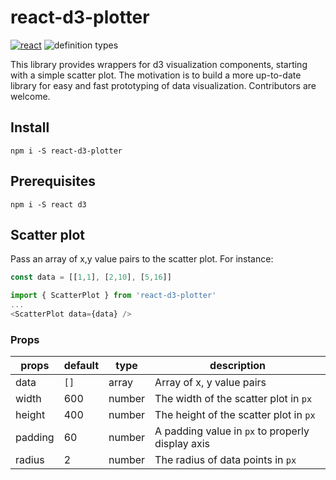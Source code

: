 # react-d3-plotter

[![react](https://img.shields.io/badge/built%20with-react-61dafb.svg)](https://reactjs.org/) ![definition types](https://img.shields.io/npm/types/react-d3-plotter.svg)

This library provides wrappers for d3 visualization components, starting with a simple scatter plot. The motivation is to build a more up-to-date library for easy and fast prototyping of data visualization. Contributors are welcome.

## Install

`npm i -S react-d3-plotter`

## Prerequisites

`npm i -S react d3`

## Scatter plot

Pass an array of x,y value pairs to the scatter plot. For instance:

```javascript
const data = [[1,1], [2,10], [5,16]]
```


```javascript
import { ScatterPlot } from 'react-d3-plotter'
...
<ScatterPlot data={data} />
```

### Props

| props | default | type | description |
| - | - | - | - |
| data | `[]` | array | Array of x, y value pairs |
| width | 600 | number | The width of the scatter plot in `px` |
| height | 400 | number | The height of the scatter plot in `px` |
| padding | 60 | number | A padding value in `px` to properly display axis |
| radius | 2 | number | The radius of data points in `px` |
